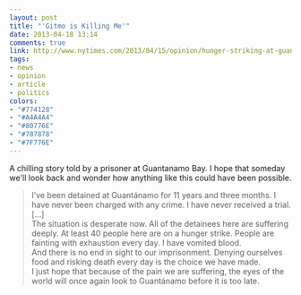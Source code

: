 ```yaml
---
layout: post
title: "'Gitmo is Killing Me'"
date: 2013-04-18 13:14
comments: true
link: http://www.nytimes.com/2013/04/15/opinion/hunger-striking-at-guantanamo-bay.html
tags:
- news
- opinion
- article
- politics
colors:
- "#774128"
- "#A4A4A4"
- "#80776E"
- "#787878"
- "#7F776E"
---
```


A chilling story told by a prisoner at Guantanamo Bay. I hope that someday we'll look back and wonder how anything like this could have been possible.

> I’ve been detained at Guantánamo for 11 years and three months. I have never been charged with any crime. I have never received a trial.  
> [...]  
> The situation is desperate now. All of the detainees here are suffering deeply. At least 40 people here are on a hunger strike. People are fainting with exhaustion every day. I have vomited blood.  
> And there is no end in sight to our imprisonment. Denying ourselves food and risking death every day is the choice we have made.  
> I just hope that because of the pain we are suffering, the eyes of the world will once again look to Guantánamo before it is too late.
